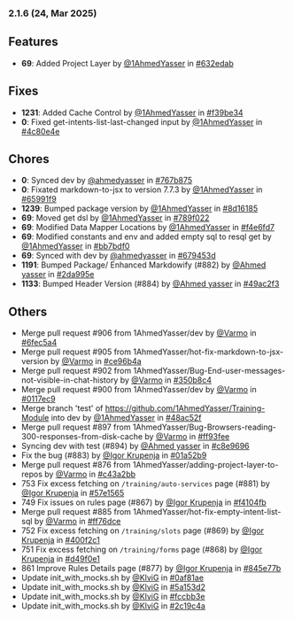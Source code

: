 ### 2.1.6 (24, Mar 2025)
## Features
- **69**: Added Project Layer by [<u>@1AhmedYasser</u>](https://www.github.com/1AhmedYasser) in [#632edab](https://github.com/buerokratt/Training-Module/commit/632edab)
## Fixes
- **1231**: Added Cache Control by [<u>@1AhmedYasser</u>](https://www.github.com/1AhmedYasser) in [#f39be34](https://github.com/buerokratt/Training-Module/commit/f39be34)
- **0**: Fixed get-intents-list-last-changed input by [<u>@1AhmedYasser</u>](https://www.github.com/1AhmedYasser) in [#4c80e4e](https://github.com/buerokratt/Training-Module/commit/4c80e4e)
## Chores
- **0**: Synced dev by [<u>@ahmedyasser</u>](https://www.github.com/ahmedyasser) in [#767b875](https://github.com/buerokratt/Training-Module/commit/767b875)
- **0**: Fixated markdown-to-jsx to version 7.7.3 by [<u>@1AhmedYasser</u>](https://www.github.com/1AhmedYasser) in [#65991f9](https://github.com/buerokratt/Training-Module/commit/65991f9)
- **1239**: Bumped package version by [<u>@1AhmedYasser</u>](https://www.github.com/1AhmedYasser) in [#8d16185](https://github.com/buerokratt/Training-Module/commit/8d16185)
- **69**: Moved get dsl by [<u>@1AhmedYasser</u>](https://www.github.com/1AhmedYasser) in [#789f022](https://github.com/buerokratt/Training-Module/commit/789f022)
- **69**: Modified Data Mapper Locations by [<u>@1AhmedYasser</u>](https://www.github.com/1AhmedYasser) in [#f4e6fd7](https://github.com/buerokratt/Training-Module/commit/f4e6fd7)
- **69**: Modified constants and env and added empty sql to resql get by [<u>@1AhmedYasser</u>](https://www.github.com/1AhmedYasser) in [#bb7bdf0](https://github.com/buerokratt/Training-Module/commit/bb7bdf0)
- **69**: Synced with dev by [<u>@ahmedyasser</u>](https://www.github.com/ahmedyasser) in [#679453d](https://github.com/buerokratt/Training-Module/commit/679453d)
- **1191**: Bumped Package/ Enhanced Markdowify (#882) by [<u>@Ahmed yasser</u>](https://www.github.com/Ahmedyasser) in [#2da995e](https://github.com/buerokratt/Training-Module/commit/2da995e)
- **1133**: Bumped Header Version (#884) by [<u>@Ahmed yasser</u>](https://www.github.com/Ahmedyasser) in [#49ac2f3](https://github.com/buerokratt/Training-Module/commit/49ac2f3)
## Others
- Merge pull request #906 from 1AhmedYasser/dev by [<u>@Varmo</u>](https://www.github.com/Varmo) in [#6fec5a4](https://github.com/buerokratt/Training-Module/commit/6fec5a4)
- Merge pull request #905 from 1AhmedYasser/hot-fix-markdown-to-jsx-version by [<u>@Varmo</u>](https://www.github.com/Varmo) in [#ce96b4a](https://github.com/buerokratt/Training-Module/commit/ce96b4a)
- Merge pull request #902 from 1AhmedYasser/Bug-End-user-messages-not-visible-in-chat-history by [<u>@Varmo</u>](https://www.github.com/Varmo) in [#350b8c4](https://github.com/buerokratt/Training-Module/commit/350b8c4)
- Merge pull request #900 from 1AhmedYasser/dev by [<u>@Varmo</u>](https://www.github.com/Varmo) in [#0117ec9](https://github.com/buerokratt/Training-Module/commit/0117ec9)
- Merge branch 'test' of https://github.com/1AhmedYasser/Training-Module into dev by [<u>@1AhmedYasser</u>](https://www.github.com/1AhmedYasser) in [#48ac52f](https://github.com/buerokratt/Training-Module/commit/48ac52f)
- Merge pull request #897 from 1AhmedYasser/Bug-Browsers-reading-300-responses-from-disk-cache by [<u>@Varmo</u>](https://www.github.com/Varmo) in [#ff93fee](https://github.com/buerokratt/Training-Module/commit/ff93fee)
- Syncing dev with test (#894) by [<u>@Ahmed yasser</u>](https://www.github.com/Ahmedyasser) in [#c8e9696](https://github.com/buerokratt/Training-Module/commit/c8e9696)
- Fix the bug (#883) by [<u>@Igor Krupenja</u>](https://www.github.com/IgorKrupenja) in [#01a52b9](https://github.com/buerokratt/Training-Module/commit/01a52b9)
- Merge pull request #876 from 1AhmedYasser/adding-project-layer-to-repos by [<u>@Varmo</u>](https://www.github.com/Varmo) in [#c43a2bb](https://github.com/buerokratt/Training-Module/commit/c43a2bb)
- 753 Fix excess fetching on `/training/auto-services` page (#881) by [<u>@Igor Krupenja</u>](https://www.github.com/IgorKrupenja) in [#57e1565](https://github.com/buerokratt/Training-Module/commit/57e1565)
- 749 Fix issues on rules page (#867) by [<u>@Igor Krupenja</u>](https://www.github.com/IgorKrupenja) in [#f4104fb](https://github.com/buerokratt/Training-Module/commit/f4104fb)
- Merge pull request #885 from 1AhmedYasser/hot-fix-empty-intent-list-sql by [<u>@Varmo</u>](https://www.github.com/Varmo) in [#ff76dce](https://github.com/buerokratt/Training-Module/commit/ff76dce)
- 752 Fix excess fetching on `/training/slots` page (#869) by [<u>@Igor Krupenja</u>](https://www.github.com/IgorKrupenja) in [#400f2c1](https://github.com/buerokratt/Training-Module/commit/400f2c1)
- 751 Fix excess fetching on `/training/forms` page (#868) by [<u>@Igor Krupenja</u>](https://www.github.com/IgorKrupenja) in [#d49f0e1](https://github.com/buerokratt/Training-Module/commit/d49f0e1)
- 861 Improve Rules Details page (#877) by [<u>@Igor Krupenja</u>](https://www.github.com/IgorKrupenja) in [#845e77b](https://github.com/buerokratt/Training-Module/commit/845e77b)
- Update init_with_mocks.sh by [<u>@KlviG</u>](https://www.github.com/KlviG) in [#0af81ae](https://github.com/buerokratt/Training-Module/commit/0af81ae)
- Update init_with_mocks.sh by [<u>@KlviG</u>](https://www.github.com/KlviG) in [#5a153d2](https://github.com/buerokratt/Training-Module/commit/5a153d2)
- Update init_with_mocks.sh by [<u>@KlviG</u>](https://www.github.com/KlviG) in [#fccbb3e](https://github.com/buerokratt/Training-Module/commit/fccbb3e)
- Update init_with_mocks.sh by [<u>@KlviG</u>](https://www.github.com/KlviG) in [#2c19c4a](https://github.com/buerokratt/Training-Module/commit/2c19c4a)
